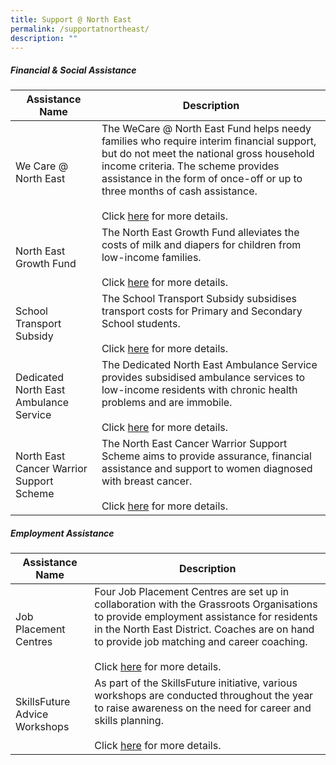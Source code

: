 ```yaml
---
title: Support @ North East
permalink: /supportatnortheast/
description: ""
---
```

##### Financial &amp; Social Assistance

| Assistance Name | Description
| -------- | -------- |
| We Care @ North East | The WeCare @ North East Fund helps needy families who require interim financial support, but do not meet the national gross household income criteria. The scheme provides assistance in the form of once-off or up to three months of cash assistance.<br><br>Click [here](https://northeast.cdc.gov.sg/programmes/financial-and-social-assistance/wecare-at-north-east) for more details.
| North East Growth Fund | The North East Growth Fund alleviates the costs of milk and diapers for children from low-income families.<br><br>Click [here](https://northeast.cdc.gov.sg/programmes/financial-and-social-assistance/north-east-growth-fund) for more details.
| School Transport Subsidy | The School Transport Subsidy subsidises transport costs for Primary and Secondary School students.<br><br>Click [here](https://northeast.cdc.gov.sg/programmes/financial-and-social-assistance/school-transport-subsidy) for more details.
| Dedicated North East Ambulance Service | The Dedicated North East Ambulance Service provides subsidised ambulance services to low-income residents with chronic health problems and are immobile.<br><br>Click [here](https://northeast.cdc.gov.sg/programmes/financial-and-social-assistance/dedicated-north-east-subsidy) for more details.
| North East Cancer Warrior Support Scheme  |The North East Cancer Warrior Support Scheme aims to provide assurance, financial assistance and support to women diagnosed with breast cancer.<br><br>Click [here](https://northeast.cdc.gov.sg/programmes/financial-and-social-assistance/cwss/) for more details.


##### Employment Assistance

| Assistance Name | Description |
| -------- | -------- |
| Job Placement Centres | Four Job Placement Centres are set up in collaboration with the Grassroots Organisations to provide employment assistance for residents in the North East District. Coaches are on hand to provide job matching and career coaching.<br><br> Click [here](https://northeast.cdc.gov.sg/programmes/employment-and-lifelong-learning/job-placement-centres) for more details. |
| SkillsFuture Advice Workshops | As part of the SkillsFuture initiative, various workshops are conducted throughout the year to raise awareness on the need for career and skills planning.<br><br>Click [here](https://northeast.cdc.gov.sg/programmes/employment-and-lifelong-learning/skillsfuture-advice-workshops) for more details.